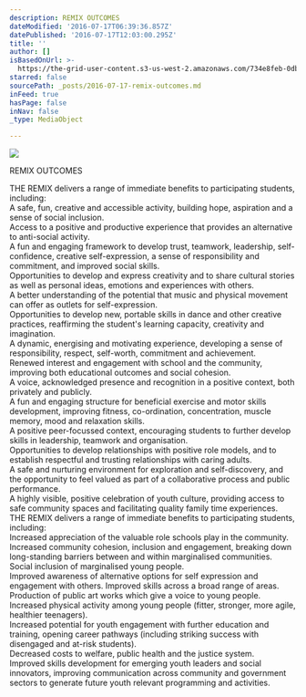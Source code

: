 ```yaml
---
description: REMIX OUTCOMES
dateModified: '2016-07-17T06:39:36.857Z'
datePublished: '2016-07-17T12:03:00.295Z'
title: ''
author: []
isBasedOnUrl: >-
  https://the-grid-user-content.s3-us-west-2.amazonaws.com/734e8feb-0dbd-4cb8-8e04-7f44c07e58df.jpg
starred: false
sourcePath: _posts/2016-07-17-remix-outcomes.md
inFeed: true
hasPage: false
inNav: false
_type: MediaObject

---
```

![](https://the-grid-user-content.s3-us-west-2.amazonaws.com/734e8feb-0dbd-4cb8-8e04-7f44c07e58df.jpg)

REMIX OUTCOMES

THE REMIX delivers a range of immediate benefits to participating students, including:  
A safe, fun, creative and accessible activity, building hope, aspiration and a sense of social inclusion.   
Access to a positive and productive experience that provides an alternative to anti-social activity.   
A fun and engaging framework to develop trust, teamwork, leadership, self-confidence, creative self-expression, a sense of responsibility and commitment, and improved social skills.   
Opportunities to develop and express creativity and to share cultural stories as well as personal ideas, emotions and experiences with others.   
A better understanding of the potential that music and physical movement can offer as outlets for self-expression.   
Opportunities to develop new, portable skills in dance and other creative practices, reaffirming the student's learning capacity, creativity and imagination.   
A dynamic, energising and motivating experience, developing a sense of responsibility, respect, self-worth, commitment and achievement.   
Renewed interest and engagement with school and the community, improving both educational outcomes and social cohesion.   
A voice, acknowledged presence and recognition in a positive context, both privately and publicly.   
A fun and engaging structure for beneficial exercise and motor skills development, improving fitness, co-ordination, concentration, muscle memory, mood and relaxation skills.   
A positive peer-focussed context, encouraging students to further develop skills in leadership, teamwork and organisation.   
Opportunities to develop relationships with positive role models, and to establish respectful and trusting relationships with caring adults.   
A safe and nurturing environment for exploration and self-discovery, and the opportunity to feel valued as part of a collaborative process and public performance.   
A highly visible, positive celebration of youth culture, providing access to safe community spaces and facilitating quality family time experiences.   
THE REMIX delivers a range of immediate benefits to participating students, including:   
Increased appreciation of the valuable role schools play in the community.   
Increased community cohesion, inclusion and engagement, breaking down long-standing barriers between and within marginalised communities. Social inclusion of marginalised young people.   
Improved awareness of alternative options for self expression and engagement with others. Improved skills across a broad range of areas.   
Production of public art works which give a voice to young people. Increased physical activity among young people (fitter, stronger, more agile, healthier teenagers).   
Increased potential for youth engagement with further education and training, opening career pathways (including striking success with disengaged and at-risk students).   
Decreased costs to welfare, public health and the justice system.   
Improved skills development for emerging youth leaders and social innovators, improving communication across community and government sectors to generate future youth relevant programming and activities.